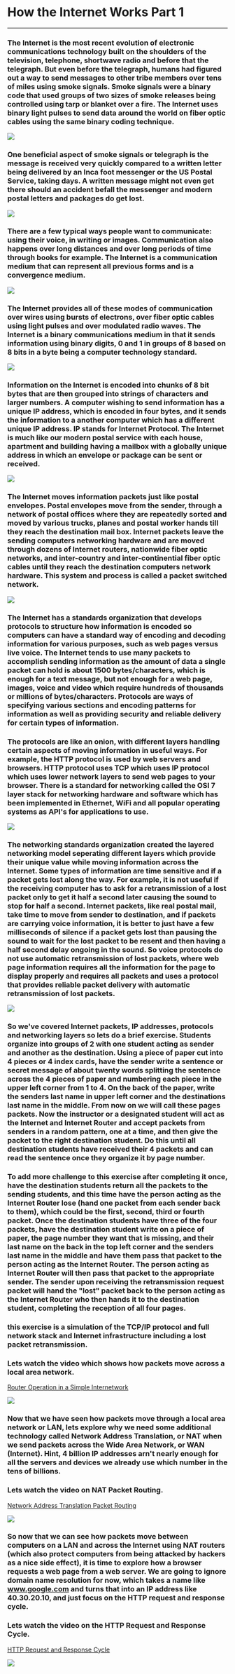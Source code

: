 # How the Internet Works Part 1

---
### The Internet is the most recent evolution of electronic communications technology built on the shoulders of the television, telephone, shortwave radio and before that the telegraph. But even before the telegraph, humans had figured out a way to send messages to other tribe members over tens of miles using smoke signals. Smoke signals were a binary code that used groups of two sizes of smoke releases being controlled using tarp or blanket over a fire. The Internet uses binary light pulses to send data around the world on fiber optic cables using the same binary coding technique.

![](SmokeAndTelegraph.png)

### One beneficial aspect of smoke signals or telegraph is the message is received very quickly compared to a written letter being delivered by an Inca foot messenger or the US Postal Service, taking days. A written message might not even get there should an accident befall the messenger and modern postal letters and packages do get lost.

![](IncaMessenger.png)

### There are a few typical ways people want to communicate: using their voice, in writing or images. Communication also happens over long distances and over long periods of time through books for example. The Internet is a communication medium that can represent all previous forms and is a convergence medium.

![](Convergence.png)

### The Internet provides all of these modes of communication over wires using bursts of electrons, over fiber optic cables using light pulses and over modulated radio waves. The Internet is a binary communications medium in that it sends information using binary digits, 0 and 1 in groups of 8 based on 8 bits in a byte being a computer technology standard.

![](TypesOfConnections.png)

### Information on the Internet is encoded into chunks of 8 bit bytes that are then grouped into strings of characters and larger numbers. A computer wishing to send information has a unique IP address, which is encoded in four bytes, and it sends the information to a another computer which has a different unique IP address. IP stands for Internet Protocol. The Internet is much like our modern postal service with each house, apartment and building having a mailbox with a globally unique address in which an envelope or package can be sent or received.

![](Mailboxes.png)

### The Internet moves information packets just like postal envelopes. Postal envelopes move from the sender, through a network of postal offices where they are repeatedly sorted and moved by various trucks, planes and postal worker hands till they reach the destination mail box. Internet packets leave the sending computers networking hardware and are moved through dozens of Internet routers, nationwide fiber optic networks, and inter-country and inter-continential fiber optic cables until they reach the destination computers network hardware. This system and process is called a packet switched network.

![](InterCountryAndContinentCables.png)

### The Internet has a standards organization that develops protocols to structure how information is encoded so computers can have a standard way of encoding and decoding information for various purposes, such as web pages versus live voice. The Internet tends to use many packets to accomplish sending information as the amount of data a single packet can hold is about 1500 bytes/characters, which is enough for a text message, but not enough for a web page, images, voice and video which require hundreds of thousands or millions of bytes/characters. Protocols are ways of specifying various sections and encoding patterns for information as well as providing security and reliable delivery for certain types of information.

### The protocols are like an onion, with different layers handling certain aspects of moving information in useful ways.  For example, the HTTP protocol is used by web servers and browsers. HTTP protocol uses TCP which uses IP protocol which uses lower network layers to send web pages to your browser. There is a standard for networking called the OSI 7 layer stack for networking hardware and software which has been implemented in Ethernet, WiFi and all popular operating systems as API's for applications to use. 

![](SevenLayers.png)

### The networking standards organization created the layered networking model seperating different layers which provide their unique value while moving information across the Internet. Some types of information are time sensitive and if a packet gets lost along the way. For example, it is not useful if the receiving computer has to ask for a retransmission of a lost packet only to get it half a second later causing the sound to stop for half a second. Internet packets, like real postal mail, take time to move from sender to destination, and if packets are carrying voice information, it is better to just have a few milliseconds of silence if a packet gets lost than pausing the sound to wait for the lost packet to be resent and then having a half second delay ongoing in the sound.  So voice protocols do not use automatic retransmission of lost packets, where web page information requires all the information for the page to display properly and requires all packets and uses a protocol that provides reliable packet delivery with automatic retransmission of lost packets.

![](VOIP.png)

### So we've covered Internet packets, IP addresses, protocols and networking layers so lets do a brief exercise. Students organize into groups of 2 with one student acting as sender and another as the destination.  Using a piece of paper cut into 4 pieces or 4 index cards, have the sender write a sentence or secret message of about twenty words splitting the sentence across the 4 pieces of paper and numbering each piece in the upper left corner from 1 to 4. On the back of the paper, write the senders last name in upper left corner and the destinations last name in the middle. From now on we will call these pages packets. Now the instructor or a designated student will act as the Internet and Internet Router and accept packets from senders in a random pattern, one at a time, and then give the packet to the right destination student.  Do this until all destination students have received their 4 packets and can read the sentence once they organize it by page number.
### To add more challenge to this exercise after completing it once, have the destination students return all the packets to the sending students, and this time have the person acting as the Internet Router lose (hand one packet from each sender back to them), which could be the first, second, third or fourth packet.  Once the destination students have three of the four packets, have the destination student write on a piece of paper, the page number they want that is missing, and their last name on the back in the top left corner and the senders last name in the middle and have them pass that packet to the person acting as the Internet Router. The person acting as Internet Router will then pass that packet to the appropriate sender. The sender upon receiving the retransmission request packet will hand the "lost" packet back to the person acting as the Internet Router who then hands it to the destination student, completing the reception of all four pages.

### this exercise is a simulation of the TCP/IP protocol and full network stack and Internet infrastructure including a lost packet retransmission.

### Lets watch the video which shows how packets move across a local area network.

[Router Operation in a Simple Internetwork](https://www.youtube.com/watch?v=GTyE4eHxMuY)

![](NetworkTransport.png)

### Now that we have seen how packets move through a local area network or LAN, lets explore why we need some additional technology called Network Address Translation, or NAT when we send packets across the Wide Area Network, or WAN (Internet). Hint, 4 billion IP addresses arn't nearly enough for all the servers and devices we already use which number in the tens of billions.

### Lets watch the video on NAT Packet Routing.

[Network Address Translation Packet Routing](https://www.youtube.com/watch?v=QBqPzHEDzvo)

![](NetworkAddressTranslation.png)

### So now that we can see how packets move between computers on a LAN and across the Internet using NAT routers (which also protect computers from being attacked by hackers as a nice side effect), it is time to explore how a browser requests a web page from a web server. We are going to ignore domain name resolution for now, which takes a name like www.google.com and turns that into an IP address like 40.30.20.10, and just focus on the HTTP request and response cycle.

### Lets watch the video on the HTTP Request and Response Cycle.

[HTTP Request and Response Cycle](https://www.youtube.com/watch?v=DrI2lUXL1no)

![](HTTPRequest.png)
